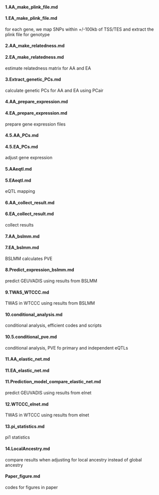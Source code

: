 
#### 1.AA_make_plink_file.md
#### 1.EA_make_plink_file.md
for each gene, we map SNPs within +/-100kb of TSS/TES and extract the plink file for genotype
#### 2.AA_make_relatedness.md
#### 2.EA_make_relatedness.md
estimate relatedness matrix for AA and EA
#### 3.Extract_genetic_PCs.md
calculate genetic PCs for AA and EA using PCair
#### 4.AA_prepare_expression.md
#### 4.EA_prepare_expression.md
prepare gene expression files
#### 4.5.AA_PCs.md
#### 4.5.EA_PCs.md
adjust gene expression
#### 5.AAeqtl.md
#### 5.EAeqtl.md
eQTL mapping
#### 6.AA_collect_result.md
#### 6.EA_collect_result.md
collect results
#### 7.AA_bslmm.md
#### 7.EA_bslmm.md
BSLMM calculates PVE
#### 8.Predict_expression_bslmm.md
predict GEUVADIS using results from BSLMM 
#### 9.TWAS_WTCCC.md
TWAS in WTCCC using results from BSLMM 
#### 10.conditional_analysis.md
conditional analysis, efficient codes and scripts
#### 10.5.conditional_pve.md
conditional analysis, PVE fo primary and independent eQTLs
#### 11.AA_elastic_net.md
#### 11.EA_elastic_net.md
#### 11.Prediction_model_compare_elastic_net.md
predict GEUVADIS using results from elnet 
#### 12.WTCCC_elnet.md
TWAS in WTCCC using results from elnet 
#### 13.pi_statistics.md
pi1 statistics
#### 14.LocalAncestry.md
compare results when adjusting for local ancestry instead of global ancestry
#### Paper_figure.md
codes for figures in paper

